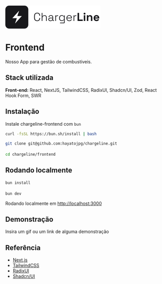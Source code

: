![Logo](../.github/assets/logo.svg)

# Frontend

Nosso App para gestão de combustíveis.

## Stack utilizada

**Front-end:** React, NextJS, TailwindCSS, RadixUI, Shadcn/UI, Zod, React Hook Form, SWR

## Instalação

Instale chargeline-frontend com `bun`

```bash
curl -fsSL https://bun.sh/install | bash
```

```bash
git clone git@github.com:hayatojpg/chargeline.git

cd chargeline/frontend
```

## Rodando localmente

```bash
bun install

bun dev
```

Rodando localmente em [http://localhost:3000](http://localhost:3000)

## Demonstração

Insira um gif ou um link de alguma demonstração

## Referência

- [Next.js](https://nextjs.org/docs)
- [TailwindCSS](https://tailwindcss.com/)
- [RadixUI](https://www.radix-ui.com/)
- [Shadcn/UI](https://ui.shadcn.com/)
